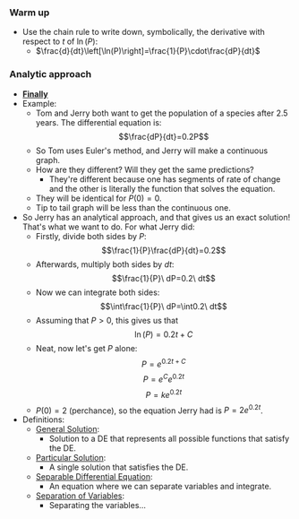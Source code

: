 ### Warm up
- Use the chain rule to write down, symbolically, the derivative with respect to $t$ of $\ln (P)$:
	- $\frac{d}{dt}\left[\ln(P)\right]=\frac{1}{P}\cdot\frac{dP}{dt}$

### Analytic approach
- **<u>Finally</u>**
- Example:
	- Tom and Jerry both want to get the population of a species after 2.5 years. The differential equation is: $$\frac{dP}{dt}=0.2P$$
	- So Tom uses Euler's method, and Jerry will make a continuous graph.
	- How are they different? Will they get the same predictions?
		- They're different because one has segments of rate of change and the other is literally the function that solves the equation.
	- They will be identical for $P(0)=0$.
	- Tip to tail graph will be less than the continuous one.
- So Jerry has an analytical approach, and that gives us an exact solution! That's what we want to do. For what Jerry did:
	- Firstly, divide both sides by $P$: $$\frac{1}{P}\frac{dP}{dt}=0.2$$
	- Afterwards, multiply both sides by $dt$: $$\frac{1}{P}\ dP=0.2\ dt$$
	- Now we can integrate both sides: $$\int\frac{1}{P}\ dP=\int0.2\ dt$$
	- Assuming that $P>0$, this gives us that $$\ln(P)=0.2t+C$$
	- Neat, now let's get $P$ alone: $$P=e^{0.2t+C}$$ $$P=e^Ce^{0.2t}$$ $$P=ke^{0.2t}$$
	- $P(0)=2$ (perchance), so the equation Jerry had is $P=2e^{0.2t}$.
- Definitions:
	- <u>General Solution</u>:
		- Solution to a DE that represents all possible functions that satisfy the DE.
	- <u>Particular Solution</u>:
		- A single solution that satisfies the DE.
	- <u>Separable Differential Equation</u>:
		- An equation where we can separate variables and integrate.
	- <u>Separation of Variables</u>:
		- Separating the variables...
